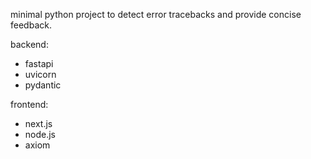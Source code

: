 minimal python project to detect error tracebacks and provide concise feedback.

backend:
- fastapi
- uvicorn
- pydantic

frontend:
- next.js
- node.js
- axiom